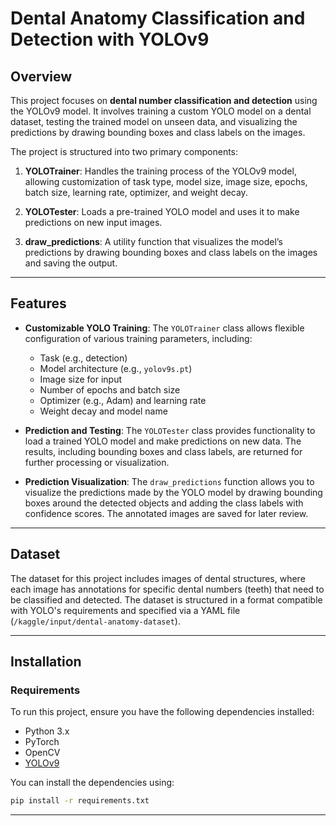 # Dental Anatomy Classification and Detection with YOLOv9

## Overview

This project focuses on **dental number classification and detection** using the YOLOv9 model. It involves training a custom YOLO model on a dental dataset, testing the trained model on unseen data, and visualizing the predictions by drawing bounding boxes and class labels on the images.

The project is structured into two primary components:

1. **YOLOTrainer**: Handles the training process of the YOLOv9 model, allowing customization of task type, model size, image size, epochs, batch size, learning rate, optimizer, and weight decay.
   
2. **YOLOTester**: Loads a pre-trained YOLO model and uses it to make predictions on new input images.

3. **draw_predictions**: A utility function that visualizes the model’s predictions by drawing bounding boxes and class labels on the images and saving the output.

---

## Features

- **Customizable YOLO Training**: 
  The `YOLOTrainer` class allows flexible configuration of various training parameters, including:
  - Task (e.g., detection)
  - Model architecture (e.g., `yolov9s.pt`)
  - Image size for input
  - Number of epochs and batch size
  - Optimizer (e.g., Adam) and learning rate
  - Weight decay and model name

- **Prediction and Testing**: 
  The `YOLOTester` class provides functionality to load a trained YOLO model and make predictions on new data. The results, including bounding boxes and class labels, are returned for further processing or visualization.

- **Prediction Visualization**: 
  The `draw_predictions` function allows you to visualize the predictions made by the YOLO model by drawing bounding boxes around the detected objects and adding the class labels with confidence scores. The annotated images are saved for later review.

---

## Dataset

The dataset for this project includes images of dental structures, where each image has annotations for specific dental numbers (teeth) that need to be classified and detected. The dataset is structured in a format compatible with YOLO's requirements and specified via a YAML file (`/kaggle/input/dental-anatomy-dataset`).

---

## Installation

### Requirements

To run this project, ensure you have the following dependencies installed:

- Python 3.x
- PyTorch
- OpenCV
- [YOLOv9](https://github.com/ultralytics/yolov9)

You can install the dependencies using:

```bash
pip install -r requirements.txt
```

---
